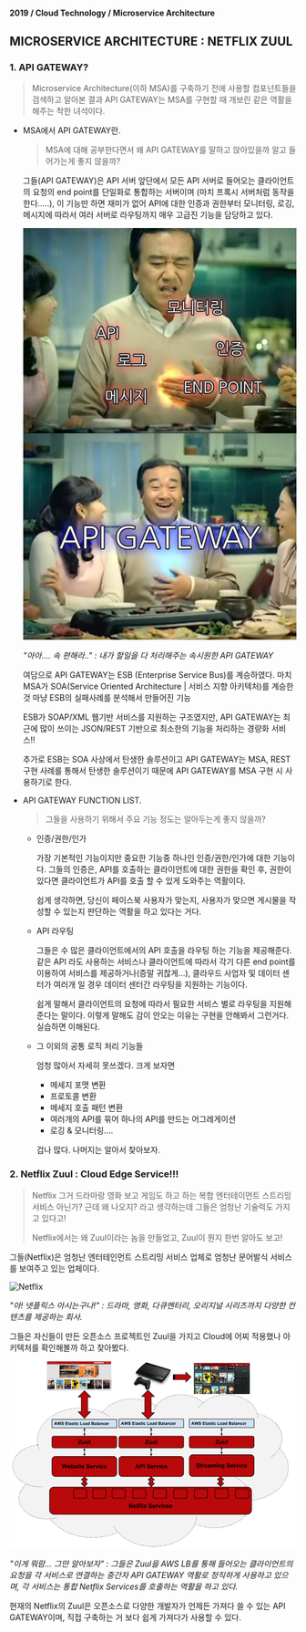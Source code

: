 #### 2019 / Cloud Technology / Microservice Architecture

## MICROSERVICE ARCHITECTURE : NETFLIX ZUUL

### 1. API GATEWAY?

> Microservice Architecture(이하 MSA)를 구축하기 전에 사용할 컴포넌트들을 검색하고 알아본 결과 API GATEWAY는 MSA를 구현할 때 개보린 같은 역활을 해주는 착한 녀석이다.

- MSA에서 API GATEWAY란.

  > MSA에 대해 공부한다면서 왜 API GATEWAY를 말하고 앉아있을까 알고 들어가는게 좋지 않을까?

  

  그들(API GATEWAY)은 API 서버 앞단에서 모든 API 서버로 들어오는 클라이언트의 요청의 end point를 단일화로 통합하는 서버이며 (마치 프록시 서버처럼 동작을 한다.....), 이 기능만 하면 재미가 없어 API에 대한 인증과 권한부터 모니터링, 로깅, 메시지에 따라서 여러 서버로 라우팅까지 매우 고급진 기능을 담당하고 있다.

  

  ![아아...](./pic/zuul_1.png)

  *"아아.... 속 편해라.." : 내가 할일을 다 처리해주는 속시원한 API GATEWAY*

  

  여담으로 API GATEWAY는 ESB (Enterprise Service Bus)를 계승하였다. 마치 MSA가 SOA(Service Oriented Architecture | 서비스 지향 아키텍처)를 계승한 것 마냥 ESB의 실패사례를 분석해서 만들어진 기능

  ESB가 SOAP/XML 웹기반 서비스를 지원하는 구조였지만, API GATEWAY는 최근에 많이 쓰이는 JSON/REST 기반으로 최소한의 기능을 처리하는 경량화 서비스!! 

  추가로 ESB는 SOA 사상에서 탄생한 솔루션이고 API GATEWAY는 MSA, REST 구현 사례를 통해서 탄생한 솔루션이기 때문에 API GATEWAY를 MSA 구현 시 사용하기로 한다.

  

- API GATEWAY FUNCTION LIST.

  > 그들을 사용하기 위해서 주요 기능 정도는 알아두는게 좋지 않을까?

  

  - 인증/권한/인가

    가장 기본적인 기능이지만 중요한 기능중 하나인 인증/권한/인가에 대한 기능이다. 그들의 인증은, API를 호출하는 클라이언트에 대한 권한을 확인 후, 권한이 있다면 클라이언트가 API를 호출 할 수 있게 도와주는 역활이다.

    쉽게 생각하면, 당신이 페이스북 사용자가 맞는지, 사용자가 맞으면 게시물을 작성할 수 있는지 판단하는 역활을 하고 있다는 거다.

    

  - API 라우팅

    그들은 수 많은 클라이언트에서의 API 호출을 라우팅 하는 기능을 제공해준다. 같은 API 라도 사용하는 서비스나 클라이언트에 따라서 각기 다른 end point를 이용하여 서비스를 제공하거나(증말 귀찮게...), 클라우드 사업자 및 데이터 센터가 여러개 일 경우 데이터 센터간 라우팅을 지원하는 기능이다.

    쉽게 말해서 클라이언트의 요청에 따라서 필요한 서비스 별로 라우팅을 지원해 준다는 말이다. 이렇게 말해도 감이 안오는 이유는 구현을 안해봐서 그런거다. 실습하면 이해된다.

    

  - 그 이외의 공통 로직 처리 기능들

    엄청 많아서 자세히 못쓰겠다. 크게 보자면 

    - 메세지 포맷 변환
    - 프로토콜 변환
    - 메세지 호출 패턴 변환
    - 여러개의 API를 묶어 하나의 API를 만드는 어그레게이션
    - 로깅 & 모니터링....

    겁나 많다. 나머지는 알아서 찾아보자.

### 2. Netflix Zuul : Cloud Edge Service!!!

> Netflix 그거 드라마랑 영화 보고 게임도 하고 하는 복합 엔터테이먼트 스트리밍 서비스 아닌가? 근데 왜 나오지? 라고 생각하는데 그들은 엄청난 기술력도 가지고 있다고!
>
> Netflix에서는 왜 Zuul이라는 놈을 만들었고, Zuul이 뭔지 한번 알아도 보고!

그들(Netflix)은 엄청난 엔터테인먼트 스트리밍 서비스 업체로 엄청난 문어발식 서비스를 보여주고 있는 업체이다.

![Netflix](https://upload.wikimedia.org/wikipedia/commons/thumb/0/08/Netflix_2015_logo.svg/200px-Netflix_2015_logo.svg.png)

*"아! 넷플릭스 아시는구나!" : 드라마, 영화, 다큐멘터리, 오리지널 시리즈까지 다양한 컨텐츠를 제공하는 회사.*

그들은 자신들이 만든 오픈소스 프로젝트인 Zuul을 가지고 Cloud에 어찌 적용했나 아키텍처를 확인해볼까 하고 찾아봤다.

![Zuul in Netflix's Cloud Architecture](./pic/zuul_2.png)

*"이게 뭐람... 그만 알아보자" : 그들은 Zuul을 AWS LB를 통해 들어오는 클라이언트의 요청을 각 서비스로 연결하는 중간자 API GATEWAY 역활로 정직하게 사용하고 있으며, 각 서비스는 통합 Netflix Services를 호출하는 역활을 하고 있다.*

현재의 Netflix의 Zuul은 오픈소스로 다양한 개발자가 언제든 가져다 쓸 수 있는 API GATEWAY이며, 직접 구축하는 거 보다 쉽게 가져다가 사용할 수 있다.

